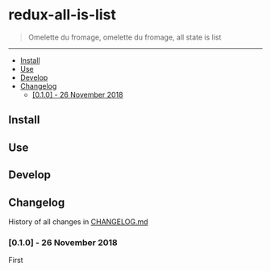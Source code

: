 # redux-all-is-list

> Omelette du fromage, omelette du fromage, all state is list

---

<!-- MarkdownTOC levels="1,2,3" autolink="true" indent="  " -->

- [Install](#install)
- [Use](#use)
- [Develop](#develop)
- [Changelog](#changelog)
  - [\[0.1.0\] - 26 November 2018](#010---26-november-2018)

<!-- /MarkdownTOC -->

## Install

## Use

## Develop

## Changelog

History of all changes in [CHANGELOG.md](CHANGELOG.md)

### [0.1.0] - 26 November 2018

First
